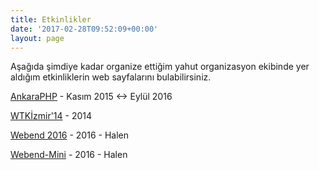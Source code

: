 ```yaml
---
title: Etkinlikler
date: '2017-02-28T09:52:09+00:00'
layout: page
---
```

Aşağıda şimdiye kadar organize ettiğim yahut organizasyon ekibinde yer aldığım etkinliklerin web sayfalarını bulabilirsiniz.  

[AnkaraPHP](http://ankaraphp.github.io) - Kasım 2015 <-> Eylül 2016  

[WTKİzmir'14](http://www.wtkizmir.com) - 2014

[Webend 2016](http://www.webend.org) - 2016 - Halen

[Webend-Mini](http://mini.webend.org) - 2016 - Halen
